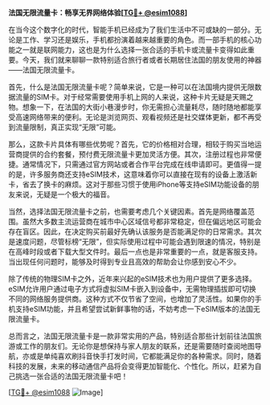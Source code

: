 **法国无限流量卡：畅享无界网络体验[[TG💪+ @esim1088](https://t.me/s/esim1088)]**

在当今这个数字化的时代，智能手机已经成为了我们生活中不可或缺的一部分。无论是工作、学习还是娱乐，手机都扮演着越来越重要的角色。而一部手机的核心功能之一就是联网能力，这也是为什么选择一张合适的手机卡或流量卡变得如此重要。今天，我们就来聊聊一款特别适合旅行者或者长期居住法国的朋友使用的神器——法国无限流量卡。

首先，什么是法国无限流量卡呢？简单来说，它是一种可以在法国境内提供无限数据流量的SIM卡。对于经常需要使用手机上网的人来说，这种卡片无疑是天赐之物。想象一下，在法国的大街小巷漫步时，你无需担心流量耗尽，随时随地都能享受高速网络带来的便利。无论是浏览网页、观看视频还是社交媒体更新，都不再受到流量限制，真正实现“无限”可能。

那么，这款卡片具体有哪些优势呢？首先，它的价格相对合理，相较于购买当地运营商提供的合约套餐，预付费无限流量卡更加灵活方便。其次，注册过程也非常便捷。通常情况下，只需通过官方网站或者合作平台完成在线申请即可。更值得一提的是，许多服务商还支持eSIM技术，这意味着你可以直接在现有的设备上激活新卡，省去了换卡的麻烦。这对于那些习惯于使用iPhone等支持eSIM功能设备的朋友来说，无疑是一个极大的福音。

当然，选择法国无限流量卡之前，也需要考虑几个关键因素。首先是网络覆盖范围。虽然大多数主流运营商在城市中心区域信号都非常稳定，但在偏远地区可能会存在盲区。因此，在决定购买前最好先确认该服务是否能满足你的日常需求。其次是速度问题，尽管标榜“无限”，但实际使用过程中可能会遇到限速的情况，特别是在高峰时段或者下载大型文件时。最后一点也是非常重要的一点，就是客服支持。当出现任何问题时，能够及时得到专业且高效的帮助会让你感到安心不少。

除了传统的物理SIM卡之外，近年来兴起的eSIM技术也为用户提供了更多选择。eSIM允许用户通过电子方式将虚拟SIM卡嵌入到设备中，无需物理插拔即可切换不同的网络服务提供商。这种方式不仅节省了空间，也增加了灵活性。如果你的手机支持eSIM功能，并且希望尝试新鲜事物的话，不妨考虑一下eSIM版本的法国无限流量卡。

总而言之，法国无限流量卡是一款非常实用的产品，特别适合那些计划前往法国旅游或工作的朋友们。无论你是想保持与家人朋友的联系，还是需要随时查阅地图导航，亦或是单纯喜欢刷抖音快手打发时间，它都能满足你的各种需求。同时，随着科技的发展，未来的移动通信产品将会变得更加智能化、个性化。所以，赶紧为自己挑选一张合适的法国无限流量卡吧！

[[TG💪+ @esim1088](https://t.me/s/esim1088) ![Image](https://i.postimg.cc/4NQfJmqS/Snipaste-2025-05-13-00-14-12.png)]
